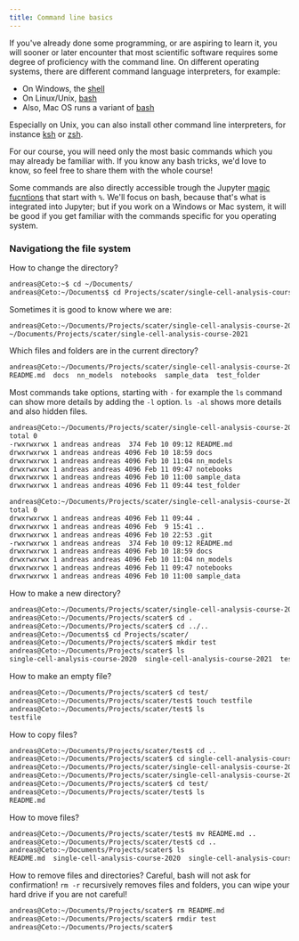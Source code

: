 ```yaml
---
title: Command line basics
---
```

If you've already done some programming, or are aspiring to learn it, you will sooner or later encounter that most scientific software requires some degree of proficiency with the command line. On different operating systems, there are different command language interpreters, for example:
  * On Windows, the [shell](https://docs.microsoft.com/en-us/windows-server/administration/windows-commands/windows-commands)
  * On Linux/Unix, [bash](https://www.gnu.org/software/bash/manual/bash.html)
  * Also, Mac OS runs a variant of [bash](https://developer.apple.com/library/archive/documentation/OpenSource/Conceptual/ShellScripting/CommandLInePrimer/CommandLine.html)

Especially on Unix, you can also install other command line interpreters, for instance [ksh](https://en.wikipedia.org/wiki/KornShell) or [zsh](https://en.wikipedia.org/wiki/Z_shell).

For our course, you will need only the most basic commands which you may already be familiar with. If you know any bash tricks, we'd love to know, so feel free to share them with the whole course!

Some commands are also directly accessible trough the Jupyter [magic fucntions](https://ipython.readthedocs.io/en/stable/interactive/magics.html) that start with `%`. We'll focus on bash, because that's what is integrated into Jupyter; but if you work on a Windows or Mac system, it will be good if you get familiar with the commands specific for you operating system.

### Navigationg the file system

How to change the directory?
```bash
andreas@Ceto:~$ cd ~/Documents/
andreas@Ceto:~/Documents$ cd Projects/scater/single-cell-analysis-course-2021
```

Sometimes it is good to know where we are:
```bash
andreas@Ceto:~/Documents/Projects/scater/single-cell-analysis-course-2021$ pwd
~/Documents/Projects/scater/single-cell-analysis-course-2021
```

Which files and folders are in the current directory?
```bash
andreas@Ceto:~/Documents/Projects/scater/single-cell-analysis-course-2021$ ls
README.md  docs  nn_models  notebooks  sample_data  test_folder
```

Most commands take options, starting with `-` for example the `ls` command can show more details by adding the `-l` option. `ls -al` shows more details and also hidden files.
```bash
andreas@Ceto:~/Documents/Projects/scater/single-cell-analysis-course-2021$ ls -l
total 0
-rwxrwxrwx 1 andreas andreas  374 Feb 10 09:12 README.md
drwxrwxrwx 1 andreas andreas 4096 Feb 10 18:59 docs
drwxrwxrwx 1 andreas andreas 4096 Feb 10 11:04 nn_models
drwxrwxrwx 1 andreas andreas 4096 Feb 11 09:47 notebooks
drwxrwxrwx 1 andreas andreas 4096 Feb 10 11:00 sample_data
drwxrwxrwx 1 andreas andreas 4096 Feb 11 09:44 test_folder
```

```bash
andreas@Ceto:~/Documents/Projects/scater/single-cell-analysis-course-2021$ ls -al
total 0
drwxrwxrwx 1 andreas andreas 4096 Feb 11 09:44 .
drwxrwxrwx 1 andreas andreas 4096 Feb  9 15:41 ..
drwxrwxrwx 1 andreas andreas 4096 Feb 10 22:53 .git
-rwxrwxrwx 1 andreas andreas  374 Feb 10 09:12 README.md
drwxrwxrwx 1 andreas andreas 4096 Feb 10 18:59 docs
drwxrwxrwx 1 andreas andreas 4096 Feb 10 11:04 nn_models
drwxrwxrwx 1 andreas andreas 4096 Feb 11 09:47 notebooks
drwxrwxrwx 1 andreas andreas 4096 Feb 10 11:00 sample_data
```

How to make a new directory?
```bash
andreas@Ceto:~/Documents/Projects/scater/single-cell-analysis-course-2021$ cd ..
andreas@Ceto:~/Documents/Projects/scater$ cd .
andreas@Ceto:~/Documents/Projects/scater$ cd ../..
andreas@Ceto:~/Documents$ cd Projects/scater/
andreas@Ceto:~/Documents/Projects/scater$ mkdir test
andreas@Ceto:~/Documents/Projects/scater$ ls
single-cell-analysis-course-2020  single-cell-analysis-course-2021  test
```

How to make an empty file?
```bash
andreas@Ceto:~/Documents/Projects/scater$ cd test/
andreas@Ceto:~/Documents/Projects/scater/test$ touch testfile
andreas@Ceto:~/Documents/Projects/scater/test$ ls
testfile
```

How to copy files?
```bash
andreas@Ceto:~/Documents/Projects/scater/test$ cd ..
andreas@Ceto:~/Documents/Projects/scater$ cd single-cell-analysis-course-2021/
andreas@Ceto:~/Documents/Projects/scater/single-cell-analysis-course-2021$ cp README.md ../test/
andreas@Ceto:~/Documents/Projects/scater/single-cell-analysis-course-2021$ cd ..
andreas@Ceto:~/Documents/Projects/scater$ cd test/
andreas@Ceto:~/Documents/Projects/scater/test$ ls
README.md
```

How to move files?
```bash
andreas@Ceto:~/Documents/Projects/scater/test$ mv README.md ..
andreas@Ceto:~/Documents/Projects/scater/test$ cd ..
andreas@Ceto:~/Documents/Projects/scater$ ls
README.md  single-cell-analysis-course-2020  single-cell-analysis-course-2021  test
```

How to remove files and directories? Careful, bash will not ask for confirmation! `rm -r` recursively removes files and folders, you can wipe your hard drive if you are not careful!
```bash
andreas@Ceto:~/Documents/Projects/scater$ rm README.md
andreas@Ceto:~/Documents/Projects/scater$ rmdir test
andreas@Ceto:~/Documents/Projects/scater$
```
